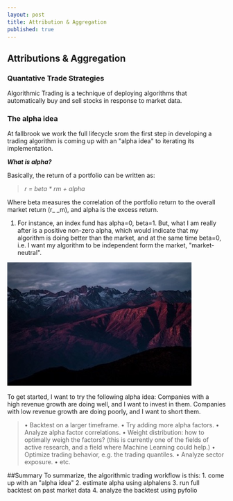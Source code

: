 ```yaml
---
layout: post
title: Attribution & Aggregation
published: true
---
```


## Attributions & Aggregation

### Quantative Trade Strategies

Algorithmic Trading is a technique of deploying algorithms that automatically buy and sell stocks in response to market data. 

### The alpha idea
At fallbrook we work the full lifecycle srom the first step in developing a trading algorithm is coming up with an "alpha idea" to iterating its implementation.

**_What is alpha?_**

Basically, the return of a portfolio can be written as:

> _r = beta * rm + alpha_

Where beta measures the correlation of the portfolio return to the overall market return (r_ _m), and alpha is the excess return. 

1. For instance, an index fund has alpha=0, beta=1. But, what I am really after is a positive non-zero alpha, which would indicate that my algorithm is doing better than the market, and at the same time beta=0, i.e. I want my algorithm to be independent form the market, "market-neutral".


![alt text](/assets/img/mountains.jpg "Logo Title Text 1")

To get started, I want to try the following alpha idea: Companies with a high revenue growth are doing well, and I want to invest in them. Companies with low revenue growth are doing poorly, and I want to short them.


> •	Backtest on a larger timeframe.
	•	Try adding more alpha factors.
	•	Analyze alpha factor correlations.
	•	Weight distribution: how to optimally weigh the factors? (this is currently one of the fields of active research, and a field where Machine Learning could help.)
	•	Optimize trading behavior, e.g. the trading quantiles.
	•	Analyze sector exposure.
	•	etc.

##Summary
To summarize, the algorithmic trading workflow is this:
	1.	come up with an "alpha idea"
	2.	estimate alpha using alphalens
	3.	run full backtest on past market data
	4.	analyze the backtest using pyfolio

